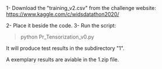 

</br>
</br>

1- Download the "training_v2.csv" from the challenge website: </br>
https://www.kaggle.com/c/widsdatathon2020/

2- Place it beside the code.
3- Run the script:
> python Pr_Tensorization_v0.py

It will produce test results in the subdirectory "1".

A exemplary results are aviable in the 1.zip file.
